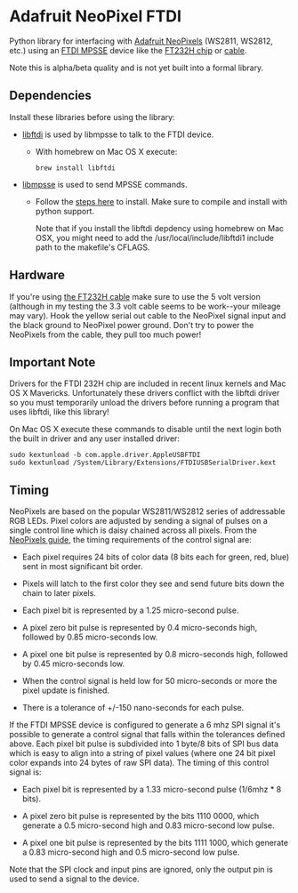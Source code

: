 Adafruit NeoPixel FTDI
======================

Python library for interfacing with [Adafruit NeoPixels](http://learn.adafruit.com/adafruit-neopixel-uberguide/overview) (WS2811, WS2812, etc.) using an [FTDI MPSSE](http://www.ftdichip.com/Support/Documents/AppNotes/AN_135_MPSSE_Basics.pdf) device like the [FT232H chip](http://www.ftdichip.com/Products/ICs/FT232H.htm) or [cable](http://www.ftdichip.com/Products/Cables/USBMPSSE.htm).

Note this is alpha/beta quality and is not yet built into a formal library.

Dependencies
------------

Install these libraries before using the library:

-   [libftdi](http://www.intra2net.com/en/developer/libftdi/) is used by libmpsse to talk to the FTDI device.

    -   With homebrew on Mac OS X execute:
        ````
        brew install libftdi
        ````

-   [libmpsse](https://code.google.com/p/libmpsse/) is used to send MPSSE commands.

    -   Follow the [steps here](https://code.google.com/p/libmpsse/wiki/Installation) to install. Make sure to compile and install with python support.  
    
        Note that if you install the libftdi depdency using homebrew on Mac OSX, you might need to add the /usr/local/include/libftdi1 include path to the makefile's CFLAGS.

Hardware
--------

If you're using [the FT232H cable](C232HM-EDHSL-0) make sure to use the 5 volt version (although in my testing the 3.3 volt cable seems to be work--your mileage may vary).  Hook the yellow serial out cable to the NeoPixel signal input and the black ground to NeoPixel power ground.  Don't try to power the NeoPixels from the cable, they pull too much power!

Important Note
--------------

Drivers for the FTDI 232H chip are included in recent linux kernels and Mac OS X Mavericks.  Unfortunately these drivers conflict with the libftdi driver so you must temporarily unload the drivers before running a program that uses libftdi, like this library!

On Mac OS X execute these commands to disable until the next login both the built in driver and any user installed driver:

````
sudo kextunload -b com.apple.driver.AppleUSBFTDI
sudo kextunload /System/Library/Extensions/FTDIUSBSerialDriver.kext
````

Timing
------

NeoPixels are based on the popular WS2811/WS2812 series of addressable RGB LEDs.  Pixel colors are adjusted by sending a signal of pulses on a single control line which is daisy chained across all pixels.  From the [NeoPixels guide](http://learn.adafruit.com/adafruit-neopixel-uberguide/advanced-coding), the timing requirements of the control signal are:

-   Each pixel requires 24 bits of color data (8 bits each for green, red, blue) sent in most significant bit order.

-   Pixels will latch to the first color they see and send future bits down the chain to later pixels.

-   Each pixel bit is represented by a 1.25 micro-second pulse.

-   A pixel zero bit pulse is represented by 0.4 micro-seconds high, followed by 0.85 micro-seconds low.

-   A pixel one bit pulse is represented by 0.8 micro-seconds high, followed by 0.45 micro-seconds low.

-   When the control signal is held low for 50 micro-seconds or more the pixel update is finished.

-   There is a tolerance of +/-150 nano-seconds for each pulse.

If the FTDI MPSSE device is configured to generate a 6 mhz SPI signal it's possible to generate a control signal that falls within the tolerances defined above.  Each pixel bit pulse is subdivided into 1 byte/8 bits of SPI bus data which is easy to align into a string of pixel values (where one 24 bit pixel color expands into 24 bytes of raw SPI data).  The timing of this control signal is:

-   Each pixel bit is represented by a 1.33 micro-second pulse (1/6mhz * 8 bits).

-   A pixel zero bit pulse is represented by the bits 1110 0000, which generate a 0.5 micro-second high and 0.83 
    micro-second low pulse.

-   A pixel one bit pulse is represented by the bits 1111 1000, which generate a 0.83 micro-second high and 0.5 
    micro-second low pulse.

Note that the SPI clock and input pins are ignored, only the output pin is used to send a signal to the device.
